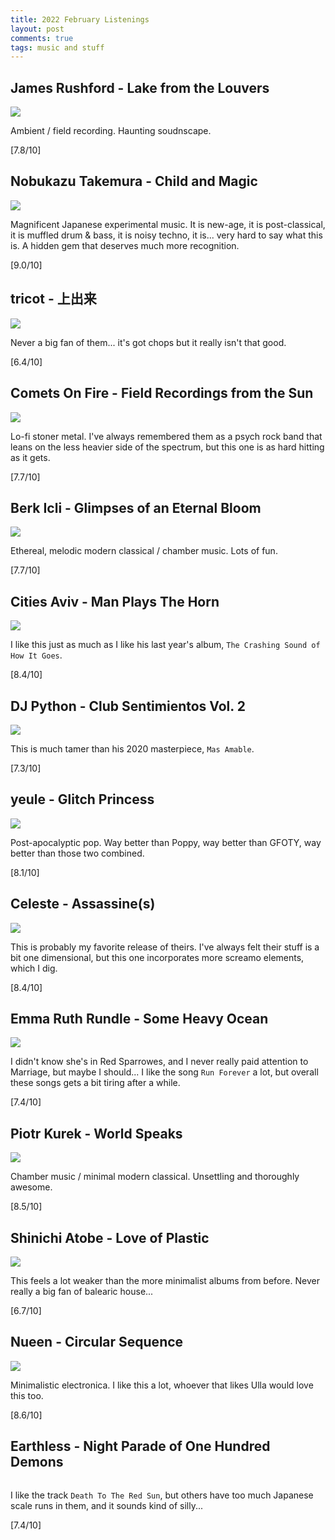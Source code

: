 ```yaml
---
title: 2022 February Listenings
layout: post
comments: true
tags: music and stuff
---
```


## James Rushford - Lake from the Louvers

  ![](https://f4.bcbits.com/img/a2307018495_16.jpg)

  Ambient / field recording. Haunting soudnscape.

  [7.8/10]

## Nobukazu Takemura - Child and Magic

  ![](https://lastfm.freetls.fastly.net/i/u/770x0/28bbd733c80c40a9b879d9c7eef03569.jpg)

  Magnificent Japanese experimental music. It is new-age, it is post-classical, it is muffled drum & bass, it is noisy techno, it is... very hard to say what this is. A hidden gem that deserves much more recognition.

  [9.0/10]

## tricot - 上出来

  ![](https://i.kfs.io/album/global/146945363,1v1/fit/500x500.jpg)

  Never a big fan of them... it's got chops but it really isn't that good.

  [6.4/10]

## Comets On Fire - Field Recordings from the Sun

  ![](https://f4.bcbits.com/img/a0277059141_16.jpg)

  Lo-fi stoner metal. I've always remembered them as a psych rock band that leans on the less heavier side of the spectrum, but this one is as hard hitting as it gets.

  [7.7/10]

## Berk Icli - Glimpses of an Eternal Bloom

  ![](https://f4.bcbits.com/img/a3066053426_16.jpg)

  Ethereal, melodic modern classical / chamber music. Lots of fun.

  [7.7/10]

## Cities Aviv - Man Plays The Horn

  ![](https://f4.bcbits.com/img/a0563050005_16.jpg)

  I like this just as much as I like his last year's album, `The Crashing Sound of How It Goes`.

  [8.4/10]

## DJ Python - Club Sentimientos Vol. 2

  ![](https://f4.bcbits.com/img/a1257468602_16.jpg)

  This is much tamer than his 2020 masterpiece, `Mas Amable`.

  [7.3/10]

## yeule - Glitch Princess

  ![](https://f4.bcbits.com/img/a2971522590_16.jpg)

  Post-apocalyptic pop. Way better than Poppy, way better than GFOTY, way better than those two combined.

  [8.1/10]

## Celeste - Assassine(s)

  ![](https://f4.bcbits.com/img/a2298190935_16.jpg)

  This is probably my favorite release of theirs. I've always felt their stuff is a bit one dimensional, but this one incorporates more screamo elements, which I dig.

  [8.4/10]

## Emma Ruth Rundle - Some Heavy Ocean

  ![](https://f4.bcbits.com/img/a3964655753_16.jpg)

  I didn't know she's in Red Sparrowes, and I never really paid attention to Marriage, but maybe I should... I like the song `Run Forever` a lot, but overall these songs gets a bit tiring after a while.

  [7.4/10]

## Piotr Kurek - World Speaks

  ![](https://f4.bcbits.com/img/a2405479523_16.jpg)

  Chamber music / minimal modern classical. Unsettling and thoroughly awesome.

  [8.5/10]
  
## Shinichi Atobe - Love of Plastic

  ![](https://assets.boomkat.com/spree/products/786227/large/unnamed-6-3.jpg)

  This feels a lot weaker than the more minimalist albums from before. Never really a big fan of balearic house...

  [6.7/10]

## Nueen - Circular Sequence

  ![](https://f4.bcbits.com/img/a4072282675_16.jpg)

  Minimalistic electronica. I like this a lot, whoever that likes Ulla would love this too.

  [8.6/10]

## Earthless - Night Parade of One Hundred Demons

  ![]()

  I like the track `Death To The Red Sun`, but others have too much Japanese scale runs in them, and it sounds kind of silly...

  [7.4/10]
